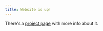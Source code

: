 ```yaml
---
title: Website is up!
---
```

<p>There's a <a href="{% post_url /projects/2023-07-11-alva-vially-fr %}">project page</a> with more info about it.</p>
